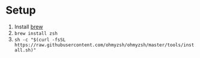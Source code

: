 # Setup

1. Install [brew](https://brew.sh/)
2. `brew install zsh`
3. `sh -c "$(curl -fsSL https://raw.githubusercontent.com/ohmyzsh/ohmyzsh/master/tools/install.sh)"`